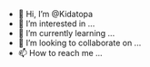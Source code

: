 - 👋 Hi, I’m @Kidatopa
- 👀 I’m interested in ...
- 🌱 I’m currently learning ...
- 💞️ I’m looking to collaborate on ...
- 📫 How to reach me ...

<!---
Kidatopa/Kidatopa is a ✨ special ✨ repository because its `README.md` (this file) appears on your GitHub profile.
You can click the Preview link to take a look at your changes.
--->
